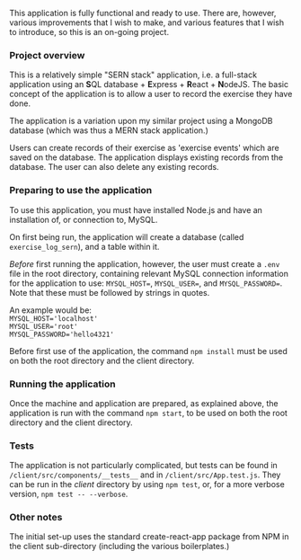 This application is fully functional and ready to use. There are, however, various improvements that I wish to make, and various features that I wish to introduce, so this is an on-going project.

### Project overview
This is a relatively simple "SERN stack" application, 
i.e. a full-stack application using an **S**QL database + **E**xpress + **R**eact + **N**odeJS. 
The basic concept of the application is to allow a user to record the exercise they have done.

The application is a variation upon my similar project using a MongoDB database (which was thus a MERN stack application.)

Users can create records of their exercise as 'exercise events' which are saved on the database. 
The application displays existing records from the database. 
The user can also delete any existing records. 

### Preparing to use the application
To use this application, you must have installed Node.js and have an installation of, or connection to, MySQL.

On first being run, the application will create a database (called `exercise_log_sern`), and a table within it.

*Before* first running the application, however, the user must create a `.env` file in the root directory, containing relevant MySQL connection information for the application to use: `MYSQL_HOST=`, `MYSQL_USER=`, and `MYSQL_PASSWORD=`. Note that these must be followed by strings in quotes. 

An example would be:  
`MYSQL_HOST='localhost'`  
`MYSQL_USER='root'`  
`MYSQL_PASSWORD='hello4321'`  

Before first use of the application, the command `npm install` must be used on both the root directory and the client directory.

### Running the application
Once the machine and application are prepared, as explained above, the application is run with the command `npm start`, to be used on both the root directory and the client directory.

### Tests 
The application is not particularly complicated, but tests can be found in `/client/src/components/__tests__` and in `/client/src/App.test.js`. They can be run in the *client* directory by using `npm test`, or, for a more verbose version, `npm test -- --verbose`.

### Other notes
The initial set-up uses the standard create-react-app package from NPM in the client sub-directory (including the various boilerplates.)
